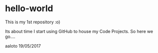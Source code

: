 # hello-world
This is my 1st repository :o)

Its about time I start using GitHub to house my Code Projects.
So here we go....

aaloto 19/05/2017
